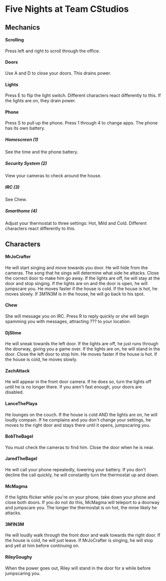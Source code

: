 # Five Nights at Team CStudios

## Mechanics

#### Scrolling
Press left and right to scroll through the office.

#### Doors
Use A and D to close your doors. This drains power.

#### Lights
Press E to flip the light switch. Different characters react differently to this. If the lights are on, they drain power.

#### Phone
Press S to pull up the phone. Press 1 through 4 to change apps. The phone has its own battery.
##### Homescreen (1)
See the time and the phone battery.
##### Security System (2)
View your cameras to check around the house.
##### IRC (3)
See Chew.
##### Smarthome (4)
Adjust your thermostat to three settings: Hot, Mild and Cold. Different characters react differently to this.

## Characters

#### MrJoCrafter
He will start singing and move towards you door. He will hide from the cameras. The song that he sings will determine what side he attacks. Close the correct door to make him go away. If the lights are off, he will stay at the door and stop singing. If the lights are on and the door is open, he will jumpscare you. He moves faster if the house is cold. If the house is hot, he moves slowly. If 3M1N3M is in the house, he will go back to his spot.

#### Chew
She will message you on IRC. Press R to reply quickly or she will begin spamming you with messages, attracting ??? to your location.

#### DjSlime
He will sneak towards the left door. If the lights are off, he just runs through the doorway, giving you a game over. If the lights are on, he will stand in the door. Close the left door to stop him. He moves faster if the house is hot. If the house is cold, he moves slowly.

#### ZachAttack
He will appear in the front door camera. If he does so, turn the lights off until he is no longer there. If you aren't fast enough, your doors are disabled.

#### LanceThePlaya
He lounges on the couch. If the house is cold AND the lights are on, he will loudly compain. If he complains and you don't change your settings, he moves to the right door and stays there until it opens, jumpscaring you.

#### BobTheBagel
You must check the cameras to find him. Close the door when he is near.

#### JaredTheBagel
He will call your phone repeatedly, lowering your battery. If you don't decline the call quickly, he will constantly turn the thermostat up and down.

#### McMagma
If the lights flicker while you're on your phone, take down your phone and close both doors. If you do not do this, McMagma will teleport to a doorway and jumpscare you. The longer the thermostat is on hot, the mroe likely he attacks.

#### 3M1N3M
He will loudly walk through the front door and walk towards the right door. If the house is cold, he will just leave. If MrJoCrafter is singing, he will stop and yell at him before continuing on.

#### RileyGoughy
When the power goes out, Riley will stand in the door for a while before jumpscaring you.
